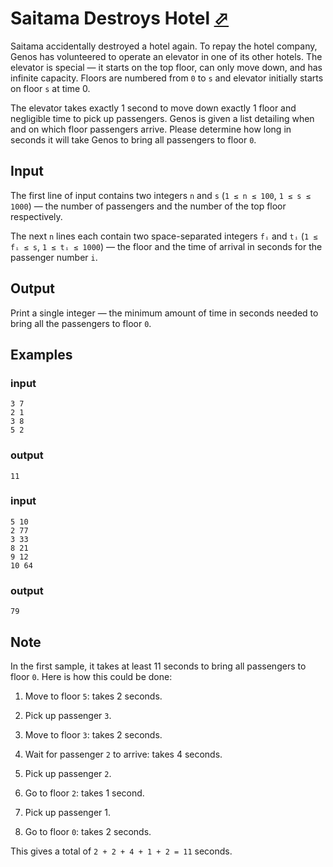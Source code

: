 # Saitama Destroys Hotel [⬀](https://codeforces.com/contest/608/problem/A)


Saitama accidentally destroyed a hotel again. To repay the hotel company, Genos has volunteered to operate an elevator in one of its other hotels. The elevator is special — it starts on the top floor, can only move down, and has infinite capacity. Floors are numbered from `0` to `s` and elevator initially starts on floor `s` at time 0.

The elevator takes exactly 1 second to move down exactly 1 floor and negligible time to pick up passengers. Genos is given a list detailing when and on which floor passengers arrive. Please determine how long in seconds it will take Genos to bring all passengers to floor `0`.

## Input

The first line of input contains two integers `n` and `s` (`1 ≤ n ≤ 100`, `1 ≤ s ≤ 1000`) — the number of passengers and the number of the top floor respectively.

The next `n` lines each contain two space-separated integers `fᵢ` and `tᵢ` (`1 ≤ fᵢ ≤ s`, `1 ≤ tᵢ ≤ 1000`) — the floor and the time of arrival in seconds for the passenger number `i`.

## Output

Print a single integer — the minimum amount of time in seconds needed to bring all the passengers to floor `0`.

## Examples

### input
```
3 7
2 1
3 8
5 2
```

### output
```
11
```

### input
```
5 10
2 77
3 33
8 21
9 12
10 64
```

### output
```
79
```

## Note

In the first sample, it takes at least 11 seconds to bring all passengers to floor `0`. Here is how this could be done:

1. Move to floor `5`: takes 2 seconds.

2. Pick up passenger `3`.

3. Move to floor `3`: takes 2 seconds.

4. Wait for passenger `2` to arrive: takes 4 seconds.

5. Pick up passenger `2`.

6. Go to floor `2`: takes 1 second.

7. Pick up passenger 1.

8. Go to floor `0`: takes 2 seconds.

This gives a total of `2 + 2 + 4 + 1 + 2 = 11` seconds.

